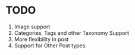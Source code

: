 TODO
====

1. Image support
2. Categories, Tags and other Taxonomy Support
3. More flexibility in post
4. Support for Other Post types.
